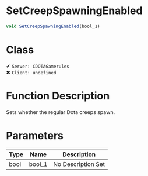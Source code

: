 # SetCreepSpawningEnabled
```js
void SetCreepSpawningEnabled(bool_1)
```
# Class
✔ `Server: CDOTAGamerules`  
✖ `Client: undefined`  

# Function Description
Sets whether the regular Dota creeps spawn.
# Parameters
Type|Name|Description
--|--|--
bool|bool_1|No Description Set
